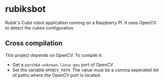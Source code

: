 # rubiksbot

Rubik's Cube robot application running on a Raspberry PI.
It uses OpenCV to detect the cubes configuration.

## Cross compilation

This project depends on OpenCV. To compile it:

- Get a `aarch64-unknown-linux-gnu` port of OpenCV
- Set the variable `OPENCV_PATH`. The value must be a comma
  seperated list of paths where the OpenCV port is located.

